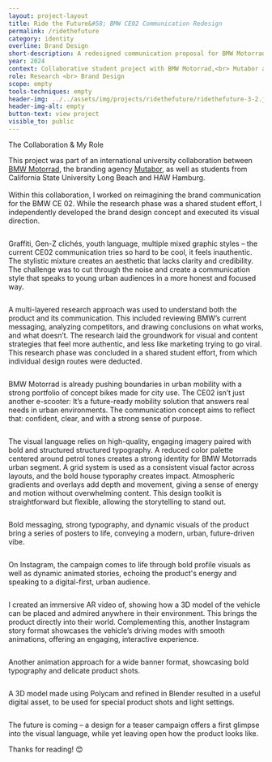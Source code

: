 ```yaml
---
layout: project-layout
title: Ride the Future&#58; BMW CE02 Communication Redesign
permalink: /ridethefuture
category: identity
overline: Brand Design
short-description: A redesigned communication proposal for BMW Motorrads all-electric CE02 parkourer, focussing on clear storytelling, simple layouts, and a visual language that speaks to a younger urban audience.
year: 2024
context: Collaborative student project with BMW Motorrad,<br> Mutabor and California State University
role: Research <br> Brand Design
scope: empty
tools-techniques: empty
header-img: ../../assets/img/projects/ridethefuture/ridethefuture-3-2.jpeg
header-img-alt: empty
button-text: view project
visible_to: public
---
```

<div class="project-chapter dropshadow-img">
    <div class="project-slide project-role">
        <span class="overline">The Collaboration & My Role</span>
        <p class="body-regular">
            This project was part of an international university collaboration between <a class="underline" href="https://www.bmw-motorrad.com/en/home.html" target="blank"> BMW Motorrad</a>, the branding agency <a class="underline" href="https://www.mutabor.de/de/" target="blank">Mutabor</a>, as well as students from California State University Long Beach and HAW Hamburg.
            <br><br>
              Within this collaboration, I worked on reimagining the brand communication for the BMW CE 02. While the research phase was a shared student effort, I independently developed the brand design concept and executed its visual direction.
        </p>
    </div>
    <div>
        <div class="project-slide"> 
            <img src="assets/img/projects/ridethefuture/ridethefuture-01.jpeg" alt="">
            <p class="body-regular">
                Graffiti, Gen-Z clichés, youth language, multiple mixed graphic styles – the current CE02 communication tries so hard to be cool, it feels inauthentic. The stylistic mixture creates an aesthetic that lacks clarity and credibility. The challenge was to cut through the noise and create a communication style that speaks to young urban audiences in a more honest and focused way.
            </p>
        </div>
        <div class="project-slide"> 
            <img src="assets/img/projects/ridethefuture/ridethefuture-02.jpeg" alt="">
            <p class="body-regular">
                A multi-layered research approach was used to understand both the product and its communication. This included reviewing BMW’s current messaging, analyzing competitors, and drawing conclusions on what works, and what doesn’t. The research laid the groundwork for visual and content strategies that feel more authentic, and less like marketing trying to go viral. This research phase was concluded in a shared student effort, from which individual design routes were deducted.
            </p>
        </div>
        <div class="project-slide"> 
            <img src="assets/img/projects/ridethefuture/ridethefuture-03.jpeg" alt="">
            <p class="body-regular">
                BMW Motorrad is already pushing boundaries in urban mobility with a strong portfolio of concept bikes made for city use. The CE02 isn’t just another e-scooter: It’s a future-ready mobility solution that answers real needs in urban environments. The communication concept aims to reflect that: confident, clear, and with a strong sense of purpose.
            </p>
        </div>
        <div class="project-slide"> 
            <img src="assets/img/projects/ridethefuture/ridethefuture-04.jpeg" alt="">
            <p class="body-regular">
              The visual language relies on high-quality, engaging imagery paired with bold and structured structured typography. A reduced color palette centered around petrol tones creates a strong identity for BMW Motorrads urban segment. A grid system is used as a consistent visual factor across layouts, and the bold house typoraphy creates impact. Atmospheric gradients and overlays add depth and movement, giving a sense of energy and motion without overwhelming  content. This design toolkit is straightforward but flexible, allowing the storytelling to stand out.
            </p>
        </div>
        <div class="project-slide"> 
            <img src="assets/img/projects/ridethefuture/ridethefuture-05.jpeg" alt="">
            <p class="body-regular">
                Bold messaging, strong typography, and dynamic visuals of the product bring a series of posters to life, conveying a modern, urban, future-driven vibe.
            </p>
        </div>
        <div class="project-slide"> 
            <img src="assets/img/projects/ridethefuture/ridethefuture-06.jpeg" alt="">
            <p class="body-regular">
                On Instagram, the campaign comes to life through bold profile visuals as well as dynamic animated stories, echoing the product's energy and speaking to a digital-first, urban audience.
            </p>
        </div>
        <div class="project-slide"> 
            <img src="assets/img/projects/ridethefuture/ridethefuture-07.jpeg" alt="">
            <p class="body-regular">
                I created an immersive AR video of, showing how a 3D model of the vehicle can be placed and admired anywhere in their environment. This brings the product directly into their world. Complementing this, another Instagram story format showcases the vehicle’s driving modes with smooth animations, offering an engaging, interactive experience.
            </p>
        </div>
        <div class="project-slide"> 
            <img src="assets/img/projects/ridethefuture/ridethefuture-08.jpeg" alt="">
            <p class="body-regular">
                Another animation approach for a wide banner format, showcasing bold typography and delicate product shots.
            </p>
        </div>
        <div class="project-slide"> 
            <img src="assets/img/projects/ridethefuture/ridethefuture-09.jpeg" alt="">
            <p class="body-regular">
                A 3D model made using Polycam and refined in Blender resulted in a useful digital asset, to be used for special product shots and light settings. 
            </p>
        </div>
        <div class="project-slide"> 
            <img src="assets/img/projects/ridethefuture/ridethefuture-10.jpeg" alt="">
            <p class="body-regular">
                The future is coming – a design for a teaser campaign offers a first glimpse into the visual language, while yet leaving open how the product looks like.
            </p>
        </div>
    </div>
</div>
<p class="body-regular">
    Thanks for reading! 😊
</p>




